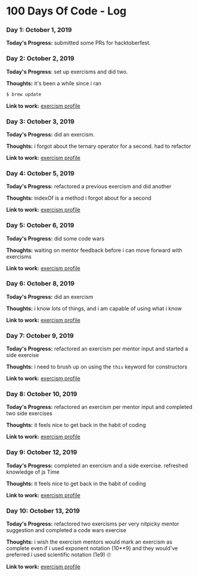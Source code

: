 # 100 Days Of Code - Log

### Day 1: October 1, 2019

**Today's Progress:** submitted some PRs for hacktoberfest.

### Day 2: October 2, 2019

**Today's Progress**: set up exercisms and did two.

**Thoughts:** it's been a while since i ran
```bash
$ brew update
```

**Link to work:** [exercism profile](https://exercism.io/profiles/annnfrann)

### Day 3: October 3, 2019

**Today's Progress:** did an exercism.

**Thoughts:** i forgot about the ternary operator for a second. had to refactor

**Link to work:** [exercism profile](https://exercism.io/profiles/annnfrann)

### Day 4: October 5, 2019

**Today's Progress:** refactored a previous exercism and did another

**Thoughts:** indexOf is a method i forgot about for a second

**Link to work:** [exercism profile](https://exercism.io/profiles/annnfrann)

### Day 5: October 6, 2019

**Today's Progress:** did some code wars

**Thoughts:** waiting on mentor feedback before i can move forward with exercisms

**Link to work:** [exercism profile](https://exercism.io/profiles/annnfrann)

### Day 6: October 8, 2019

**Today's Progress:** did an exercism

**Thoughts:** i know lots of things, and i am capable of using what i know

**Link to work:** [exercism profile](https://exercism.io/profiles/annnfrann)

### Day 7: October 9, 2019

**Today's Progress:** refactored an exercism per mentor input and started a side exercise

**Thoughts:** i need to brush up on using the `this` keyword for constructors

**Link to work:** [exercism profile](https://exercism.io/profiles/annnfrann)

### Day 8: October 10, 2019

**Today's Progress:** refactored an exercism per mentor input and completed two side exercises

**Thoughts:** it feels nice to get back in the habit of coding

**Link to work:** [exercism profile](https://exercism.io/profiles/annnfrann)

### Day 9: October 12, 2019

**Today's Progress:** completed an exercism and a side exercise. refreshed knowledge of js Time

**Thoughts:** it feels nice to get back in the habit of coding

**Link to work:** [exercism profile](https://exercism.io/profiles/annnfrann)

### Day 10: October 13, 2019

**Today's Progress:** refactored two exercisms per very nitpicky mentor suggestion and completed a code wars exercise

**Thoughts:** i wish the exercism mentors would mark an exercism as complete even if i used exponent notation (10**9) and they would've preferred i used scientific notation (1e9) :roll_eyes:

**Link to work:** [exercism profile](https://exercism.io/profiles/annnfrann)
